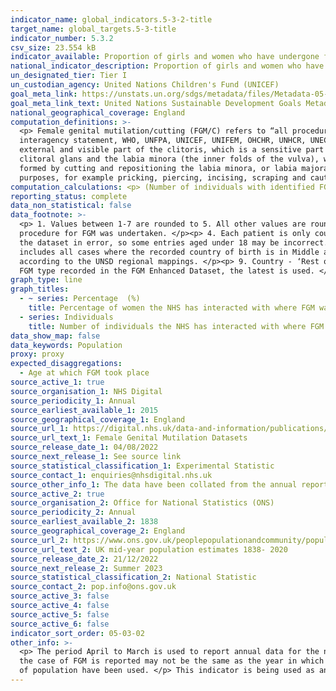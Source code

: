 ```yaml
---
indicator_name: global_indicators.5-3-2-title
target_name: global_targets.5-3-title
indicator_number: 5.3.2
csv_size: 23.554 kB
indicator_available: Proportion of girls and women who have undergone female genital mutilation/cutting. 
national_indicator_description: Proportion of girls and women who have undergone female genital mutilation/cutting. 
un_designated_tier: Tier I
un_custodian_agency: United Nations Children's Fund (UNICEF)
goal_meta_link: https://unstats.un.org/sdgs/metadata/files/Metadata-05-03-02.pdf
goal_meta_link_text: United Nations Sustainable Development Goals Metadata (PDF 206 KB)
national_geographical_coverage: England
computation_definitions: >-
  <p> Female genital mutilation/cutting (FGM/C) refers to “all procedures involving partial or total removal of the female external genitalia or other injury to the female genital organs for non-medical reasons" (World Health Organization, Eliminating Female Genital Mutilation - An
  interagency statement, WHO, UNFPA, UNICEF, UNIFEM, OHCHR, UNHCR, UNECA, UNESCO, UNDP, UNAIDS, WHO, Geneva, 2008, p.4). The World Health Organisation defines the four types of female genital mutilation as follows -</p><p> Type 1 - Partial or total removal of the clitoral glans (the
  external and visible part of the clitoris, which is a sensitive part of the female genitals, with the function of providing sexual pleasure to the woman), and/or the prepuce/clitoral hood (the fold of skin surrounding the clitoral glans).</p><p> Type 2 - Partial or total removal of the
  clitoral glans and the labia minora (the inner folds of the vulva), with or without removal of the labia majora (the outer folds of skin of the vulva). </p><p> Type 3 - (Often referred to as infibulation). Narrowing of the vaginal opening with the creation of a covering seal. The seal is
  formed by cutting and repositioning the labia minora, or labia majora. The covering of the vaginal opening is done with or without removal of the clitoral prepuce/clitoral hood and glans (Type I FGM).</p><p> Type 4 - All other harmful procedures to the female genitalia for non-medical
  purposes, for example pricking, piercing, incising, scraping and cauterization.</p>
computation_calculations: <p> (Number of individuals with identified FGM/ Total number of women) * 100 </p><p> (Number of individuals in the specified age range with identified FGM/ Total number of women in the specified age range) * 100
reporting_status: complete
data_non_statistical: false
data_footnote: >-
  <p> 1. Values between 1-7 are rounded to 5. All other values are rounded to the nearest 5. </p><p> 2. Commissioning region is derived from the patient’s postcode of usual address. </p><p> 3. Individuals refers to all patients in the reporting period where FGM was identified or a
  procedure for FGM was undertaken. </p><p> 4. Each patient is only counted once.</p><p> 5. Age - When a woman with FGM has given birth to a baby girl, the baby should not be recorded in the dataset unless the baby girl has also been identified with FGM. Some babies have been recorded in
  the dataset in error, so some entries aged under 18 may be incorrect. This is a very small proportion of the data. </p><p> 6. Country - Where a patient has more than one Country of Birth recorded in the FGM Enhanced Dataset, the latest is used. </p><p> 7. Country - ‘Rest of Africa’
  includes all cases where the recorded country of birth is in Middle and Southern Africa, according to the UNSD regional mappings. </p><p> 8. Country - ‘Rest of Asia’ includes all cases where the recorded country of birth is in Central, Eastern, South-Eastern Asia and Southern Asia,
  according to the UNSD regional mappings. </p><p> 9. Country - ‘Rest of the world’ includes all cases where the recorded country of birth is outside of Africa, Asia and the United Kingdom, according to the UNSD regional mappings. </p><p> 10. FGM Type - Where a patient has more than one
  FGM type recorded in the FGM Enhanced Dataset, the latest is used. </p>
graph_type: line
graph_titles:
  - ~ series: Percentage  (%)
    title: Percentage of women the NHS has interacted with where FGM was identified
  - series: Individuals
    title: Number of individuals the NHS has interacted with where FGM was identified
data_show_map: false
data_keywords: Population
proxy: proxy
expected_disaggregations:
  - Age at which FGM took place
source_active_1: true
source_organisation_1: NHS Digital 
source_periodicity_1: Annual
source_earliest_available_1: 2015
source_geographical_coverage_1: England
source_url_1: https://digital.nhs.uk/data-and-information/publications/statistical/female-genital-mutilation
source_url_text_1: Female Genital Mutilation Datasets
source_release_date_1: 04/08/2022
source_next_release_1: See source link
source_statistical_classification_1: Experimental Statistic 
source_contact_1: enquiries@nhsdigital.nhs.uk
source_other_info_1: The data have been collated from the annual reports/Interactive dashboards covering the period April to March. 
source_active_2: true
source_organisation_2: Office for National Statistics (ONS)
source_periodicity_2: Annual
source_earliest_available_2: 1838
source_geographical_coverage_2: England
source_url_2: https://www.ons.gov.uk/peoplepopulationandcommunity/populationandmigration/populationestimates/datasets/populationestimatesforukenglandandwalesscotlandandnorthernireland
source_url_text_2: UK mid-year population estimates 1838- 2020
source_release_date_2: 21/12/2022
source_next_release_2: Summer 2023
source_statistical_classification_2: National Statistic
source_contact_2: pop.info@ons.gov.uk
source_active_3: false
source_active_4: false
source_active_5: false
source_active_6: false
indicator_sort_order: 05-03-02
other_info: >-
  <p> The period April to March is used to report annual data for the number of cases of FGM in England. </p><p> Please note that individuals refers to all patients in the reporting period where FGM was identified or a procedure for FGM was undertaken, and that therefore the year in which
  the case of FGM is reported may not be the same as the year in which FGM took place.</p><p> In order to create percentages, mid-year estimates have been used from the year that covers the majority of the FGM reporting year; i.e. for the FGM reporting year 2015/16, 2015 mid-year estimates
  of population have been used. </p> This indicator is being used as an approximation of the UN SDG Indicator. Where possible, we will work to identify or develop UK data to meet the global indicator specification. This indicator has been identified in collaboration with topic experts.
---
```


